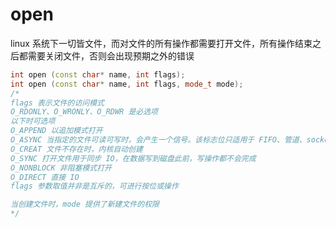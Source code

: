# open

linux 系统下一切皆文件，而对文件的所有操作都需要打开文件，所有操作结束之后都需要关闭文件，否则会出现预期之外的错误

```cpp
int open (const char* name, int flags);
int open (const char* name, int flags, mode_t mode);
/*
flags 表示文件的访问模式
O_RDONLY、O_WRONLY、O_RDWR 是必选项
以下时可选项
O_APPEND 以追加模式打开
O_ASYNC 当指定的文件可读可写时，会产生一个信号。该标志位只适用于 FIFO、管道、socket 和终端，不适用普通文件
O_CREAT 文件不存在时，内核自动创建
O_SYNC 打开文件用于同步 IO，在数据写到磁盘此前，写操作都不会完成
O_NONBLOCK 非阻塞模式打开
O_DIRECT 直接 IO
flags 参数取值并非是互斥的，可进行按位或操作

当创建文件时，mode 提供了新建文件的权限
*/
```